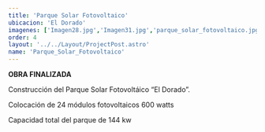 ```yaml
---
title: 'Parque Solar Fotovoltaico'
ubicacion: 'El Dorado'
imagenes: ['Imagen28.jpg','Imagen31.jpg','parque_solar_fotovoltaico.jpg','Imagen30.jpg','Imagen29.jpg','Imagen27.jpg','Imagen26.jpg','Imagen25.jpg','Imagen24.jpg']
order: 4
layout: '../../Layout/ProjectPost.astro'
name: 'Parque_Solar_Fotovoltaico'
---
```


**OBRA FINALIZADA**

Construcción del Parque  Solar Fotovoltáico “El
Dorado”.

Colocación de 24 módulos fotovoltaicos 600 watts

Capacidad total del parque de 144 kw
